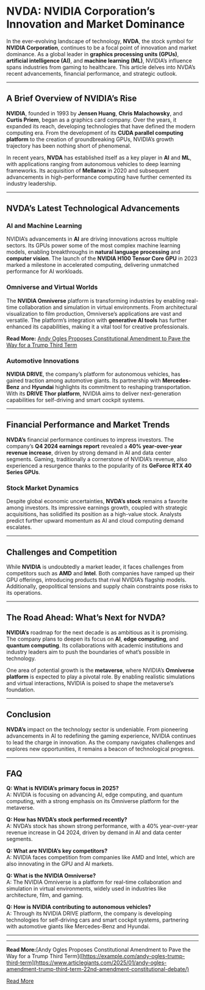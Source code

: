 # NVDA: NVIDIA Corporation’s Innovation and Market Dominance  

In the ever-evolving landscape of technology, **NVDA**, the stock symbol for **NVIDIA Corporation**, continues to be a focal point of innovation and market dominance. As a global leader in **graphics processing units (GPUs)**, **artificial intelligence (AI)**, and **machine learning (ML)**, NVIDIA’s influence spans industries from gaming to healthcare. This article delves into NVDA’s recent advancements, financial performance, and strategic outlook.  

---

## A Brief Overview of NVIDIA’s Rise  

**NVIDIA**, founded in 1993 by **Jensen Huang**, **Chris Malachowsky**, and **Curtis Priem**, began as a graphics card company. Over the years, it expanded its reach, developing technologies that have defined the modern computing era. From the development of its **CUDA parallel computing platform** to the creation of groundbreaking GPUs, NVIDIA’s growth trajectory has been nothing short of phenomenal.  

In recent years, **NVDA** has established itself as a key player in **AI** and **ML**, with applications ranging from autonomous vehicles to deep learning frameworks. Its acquisition of **Mellanox** in 2020 and subsequent advancements in high-performance computing have further cemented its industry leadership.  

---

## NVDA’s Latest Technological Advancements  

### AI and Machine Learning  

NVIDIA’s advancements in **AI** are driving innovations across multiple sectors. Its GPUs power some of the most complex machine learning models, enabling breakthroughs in **natural language processing** and **computer vision**. The launch of the **NVIDIA H100 Tensor Core GPU** in 2023 marked a milestone in accelerated computing, delivering unmatched performance for AI workloads.  

### Omniverse and Virtual Worlds  

The **NVIDIA Omniverse** platform is transforming industries by enabling real-time collaboration and simulation in virtual environments. From architectural visualization to film production, Omniverse’s applications are vast and versatile. The platform’s integration with **generative AI tools** has further enhanced its capabilities, making it a vital tool for creative professionals.  

**Read More:** [Andy Ogles Proposes Constitutional Amendment to Pave the Way for a Trump Third Term](https://example.com/andy-ogles-trump-third-term)  

### Automotive Innovations  

**NVIDIA DRIVE**, the company’s platform for autonomous vehicles, has gained traction among automotive giants. Its partnership with **Mercedes-Benz** and **Hyundai** highlights its commitment to reshaping transportation. With its **DRIVE Thor platform**, NVIDIA aims to deliver next-generation capabilities for self-driving and smart cockpit systems.  

---

## Financial Performance and Market Trends  

**NVDA’s** financial performance continues to impress investors. The company’s **Q4 2024 earnings report** revealed a **40% year-over-year revenue increase**, driven by strong demand in AI and data center segments. Gaming, traditionally a cornerstone of NVIDIA’s revenue, also experienced a resurgence thanks to the popularity of its **GeForce RTX 40 Series GPUs**.  

### Stock Market Dynamics  

Despite global economic uncertainties, **NVDA’s stock** remains a favorite among investors. Its impressive earnings growth, coupled with strategic acquisitions, has solidified its position as a high-value stock. Analysts predict further upward momentum as AI and cloud computing demand escalates.  

---

## Challenges and Competition  

While **NVIDIA** is undoubtedly a market leader, it faces challenges from competitors such as **AMD** and **Intel**. Both companies have ramped up their GPU offerings, introducing products that rival NVIDIA’s flagship models. Additionally, geopolitical tensions and supply chain constraints pose risks to its operations.  

---

## The Road Ahead: What’s Next for NVDA?  

**NVIDIA’s** roadmap for the next decade is as ambitious as it is promising. The company plans to deepen its focus on **AI**, **edge computing**, and **quantum computing**. Its collaborations with academic institutions and industry leaders aim to push the boundaries of what’s possible in technology.  

One area of potential growth is the **metaverse**, where NVIDIA’s **Omniverse platform** is expected to play a pivotal role. By enabling realistic simulations and virtual interactions, NVIDIA is poised to shape the metaverse’s foundation.  

---

## Conclusion  

**NVDA’s** impact on the technology sector is undeniable. From pioneering advancements in AI to redefining the gaming experience, NVIDIA continues to lead the charge in innovation. As the company navigates challenges and explores new opportunities, it remains a beacon of technological progress.  

---

## FAQ  

**Q: What is NVIDIA’s primary focus in 2025?**  
A: NVIDIA is focusing on advancing AI, edge computing, and quantum computing, with a strong emphasis on its Omniverse platform for the metaverse.  

**Q: How has NVDA’s stock performed recently?**  
A: NVDA’s stock has shown strong performance, with a 40% year-over-year revenue increase in Q4 2024, driven by demand in AI and data center segments.  

**Q: What are NVIDIA’s key competitors?**  
A: NVIDIA faces competition from companies like AMD and Intel, which are also innovating in the GPU and AI markets.  

**Q: What is the NVIDIA Omniverse?**  
A: The NVIDIA Omniverse is a platform for real-time collaboration and simulation in virtual environments, widely used in industries like architecture, film, and gaming.  

**Q: How is NVIDIA contributing to autonomous vehicles?**  
A: Through its NVIDIA DRIVE platform, the company is developing technologies for self-driving cars and smart cockpit systems, partnering with automotive giants like Mercedes-Benz and Hyundai.  

---

---

**Read More:**[Andy Ogles Proposes Constitutional Amendment to Pave the Way for a Trump Third Term]([https://example.com/andy-ogles-trump-third-term](https://www.articlegiants.com/2025/01/andy-ogles-amendment-trump-third-term-22nd-amendment-constitutional-debate/)  

[Read More](https://www.articlegiants.com/)
